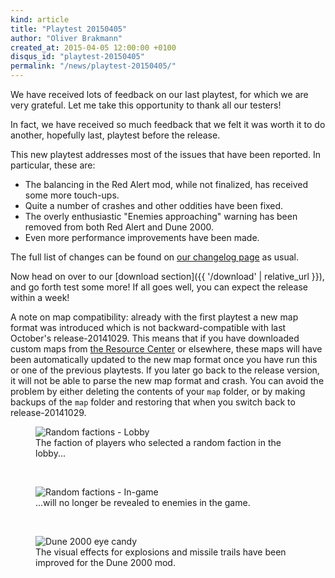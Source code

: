 ```yaml
---
kind: article
title: "Playtest 20150405"
author: "Oliver Brakmann"
created_at: 2015-04-05 12:00:00 +0100
disqus_id: "playtest-20150405"
permalink: "/news/playtest-20150405/"
---
```


We have received lots of feedback on our last playtest, for which we are very grateful. Let me take this opportunity to thank all our testers!

In fact, we have received so much feedback that we felt it was worth it to do another, hopefully last, playtest before the release.

This new playtest addresses most of the issues that have been reported. In particular, these are:

  - The balancing in the Red Alert mod, while not finalized, has received some more touch-ups.
  - Quite a number of crashes and other oddities have been fixed.
  - The overly enthusiastic "Enemies approaching" warning has been removed from both Red Alert and Dune 2000.
  - Even more performance improvements have been made.

The full list of changes can be found on [our changelog page](https://github.com/OpenRA/OpenRA/wiki/Changelog/780501e1f9723cb4e6fb8ac13a9da2cec3f0e8db) as usual.

Now head on over to our [download section]({{ '/download' | relative_url }}), and go forth test some more! If all goes well, you can expect the release within a week!

A note on map compatibility: already with the first playtest a new map format was introduced which is not backward-compatible with last October's release-20141029. This means that if you have downloaded custom maps from [the Resource Center](https://resource.openra.net) or elsewhere, these maps will have been automatically updated to the new map format once you have run this or one of the previous playtests. If you later go back to the release version, it will not be able to parse the new map format and crash. You can avoid the problem by either deleting the contents of your `map` folder, or by making backups of the `map` folder and restoring that when you switch back to release-20141029.

<figure>
  <img src="{{ '/images/news/20150405-ra-random-lobby.png' | relative_url }}" alt="Random factions - Lobby" />
  <figcaption>The faction of players who selected a random faction in the lobby...</figcaption>
</figure>
<br />
<figure>
  <img src="{{ '/images/news/20150405-ra-random-ingame.png' | relative_url }}" alt="Random factions - In-game" />
  <figcaption>...will no longer be revealed to enemies in the game.</figcaption>
</figure>
<br />
<figure>
  <img src="{{ '/images/news/20150405-d2k-blendmodes.png' | relative_url }}" alt="Dune 2000 eye candy" />
  <figcaption>The visual effects for explosions and missile trails have been improved for the Dune 2000 mod.</figcaption>
</figure>
